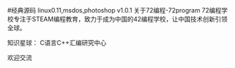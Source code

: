 #经典源码
linux0.11,msdos,photoshop v1.0.1
关于72编程-72program
72编程学校专注于STEAM编程教育，致力于成为中国的42编程学校，让中国技术创新引领全球。

知识星球：
C语言C++汇编研究中心

欢迎交流







